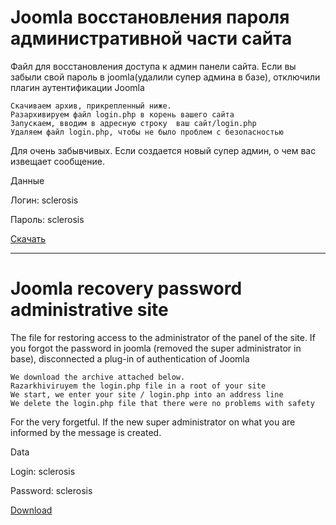 # Joomla восстановления пароля административной части сайта
Файл для восстановления доступа к админ панели сайта.
Если вы забыли свой пароль в joomla(удалили супер админа в базе), отключили плагин аутентификации Joomla

    Скачиваем архив, прикрепленный ниже.
    Разархивируем файл login.php в корень вашего сайта
    Запускаем, вводим в адресную строку  ваш сайт/login.php
    Удаляем файл login.php, чтобы не было проблем с безопасностью

Для очень забывчивых. Если создается новый супер админ, о чем вас извещает сообщение.

Данные

Логин: sclerosis

Пароль: sclerosis

[Скачать](https://github.com/Poznakomlus/Joomla_admin_login/archive/master.zip)

* * *

# Joomla recovery password administrative site
The file for restoring access to the administrator of the panel of the site.
If you forgot the password in joomla (removed the super administrator in base), disconnected a plug-in of authentication of Joomla

    We download the archive attached below.
    Razarkhiviruyem the login.php file in a root of your site
    We start, we enter your site / login.php into an address line
    We delete the login.php file that there were no problems with safety

For the very forgetful. If the new super administrator on what you are informed by the message is created.

Data

Login: sclerosis

Password: sclerosis

[Download](https://github.com/Poznakomlus/Joomla_admin_login/archive/master.zip)